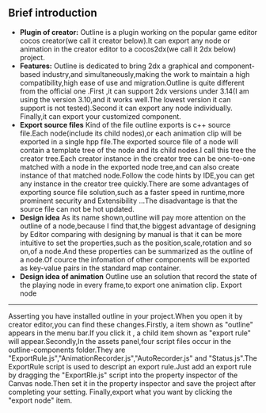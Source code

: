 Brief introduction
------------------
* **Plugin of creator:** Outline is a plugin working on the popular game editor cocos creator(we call it creator below).It can export any node or animation in the creator editor to a cocos2dx(we call it 2dx below) project.
* **Features:** Outline is dedicated to  bring 2dx a graphical and component-based industry,and simultaneously,making the work to maintain a high compatibility,high ease of use and migration.Outline is quite different from the official one .First ,it can support 2dx versions under 3.14(I am using the version 3.10,and it works well.The lowest version it can support is not tested).Second it can export any node individually. Finally,it can export your customized component.
* **Export source files** Kind of the file outline exports is c++ source file.Each node(include its child nodes),or each animation clip will be exported in a single hpp file.The exported source file of a node will contain a template tree of the node and its child nodes.I call this tree the creator tree.Each creator instance in the creator tree can be one-to-one matched with a node in the exported node tree,and can also create instance of that matched node.Follow the code hints by IDE,you can get any instance in the creator tree quickly.There are some advantages of exporting source file solution,such as a faster speed in runtime,more prominent security and Extensibility ...The disadvantage is that the source file can not be hot updated.
* **Design idea** As its name shown,outline will pay more attention on the outline of a node,because I find that,the biggest advantage of designing by Editor comparing  with designing by manual is that it can be more intuitive to set the properties,such as the position,scale,rotation and so on,of a node.And these properties can be summarized as the outline of a node.Of cource the infomation of other components will be exported as key-value pairs in the standard map container.
* **Design idea of animation** Outline use an solution that record the state of the playing node in every frame,to export one animation clip. 
Export node
-----------
Asserting you have installed outline in your project.When you open it by creator editor,you can find these changes.Firstly, a item shown as "outline" appears in the menu bar.If you click it , a child item shown as "export rule" will appear.Secondly,In the assets panel,four script files occur in the outline-components folder.They are "ExportRule.js","AnimationRecorder.js","AutoRecorder.js" and "Status.js".The ExportRule script is used to descript an export rule.Just add an export rule by dragging the "ExportRle.js" script into the property inspector of the Canvas node.Then set it in the property inspector and save the project after completing your setting. Finally,export what you want by clicking the "export node" item.
